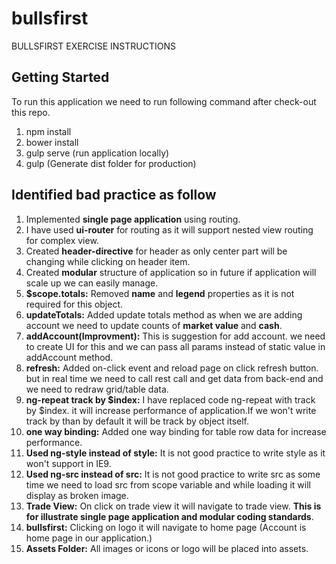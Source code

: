 # bullsfirst
BULLSFIRST EXERCISE INSTRUCTIONS


Getting Started
----
To run this application we need to run following command after check-out this repo.

1. npm install
2. bower install
3. gulp serve (run application locally)
4. gulp (Generate dist folder for production)

Identified bad practice as follow
----
1. Implemented **single page application** using routing.
2. I have used **ui-router** for routing as it will support nested view routing for complex view.
3. Created **header-directive** for header as only center part will be changing while clicking on header item.
4. Created **modular** structure of application so in future if application will scale up we can easily manage.
5. **$scope.totals:** Removed **name** and **legend** properties as it is not required for this object.
6. **updateTotals:** Added update totals method as when we are adding account we need to update counts of **market value** and **cash**.
7. **addAccount(Improvment):** This is suggestion for add account. we need to create UI for this and we can pass all params instead of static value in addAccount method.
8. **refresh:** Added on-click event and reload page on click refresh button. but in real time we need to call rest call and get data from back-end and we need to redraw grid/table data.
9. **ng-repeat track by $index:** I have replaced code ng-repeat with track by $index. it will increase performance of application.If we won't write track by than by default it will be track by object itself.
10. **one way binding:** Added one way binding for table row data for increase performance.
11. **Used ng-style instead of style:** It is not good practice to write style as it won't support in IE9.
12. **Used ng-src instead of src:** It is not good practice to write src as some time we need to load src from scope variable and while loading it will display as broken image.
13. **Trade View:** On click on trade view it will navigate to trade view. **This is for illustrate single page application and modular coding standards**.
14. **bullsfirst:** Clicking on logo it will navigate to home page (Account is home page in our application.)
15. **Assets Folder:** All images or icons or logo will be placed into assets.
